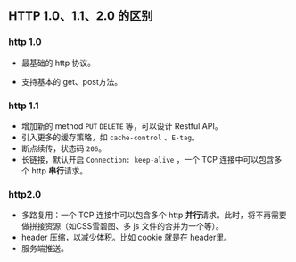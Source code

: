## HTTP 1.0、1.1、2.0 的区别

### http 1.0

- 最基础的 http 协议。

- 支持基本的 get、post方法。

### http 1.1

- 增加新的 method `PUT` `DELETE` 等，可以设计 Restful API。
- 引入更多的缓存策略，如 `cache-control` 、`E-tag`。
- 断点续传，状态码 `206`。
- 长链接，默认开启 `Connection: keep-alive` ，一个 TCP 连接中可以包含多个 http **串行**请求。

### http2.0

- 多路复用：一个 TCP 连接中可以包含多个 http **并行**请求。此时，将不再需要做拼接资源（如CSS雪碧图、多 js 文件的合并为一个等）。
- header 压缩，以减少体积。比如 cookie 就是在 header里。
- 服务端推送。